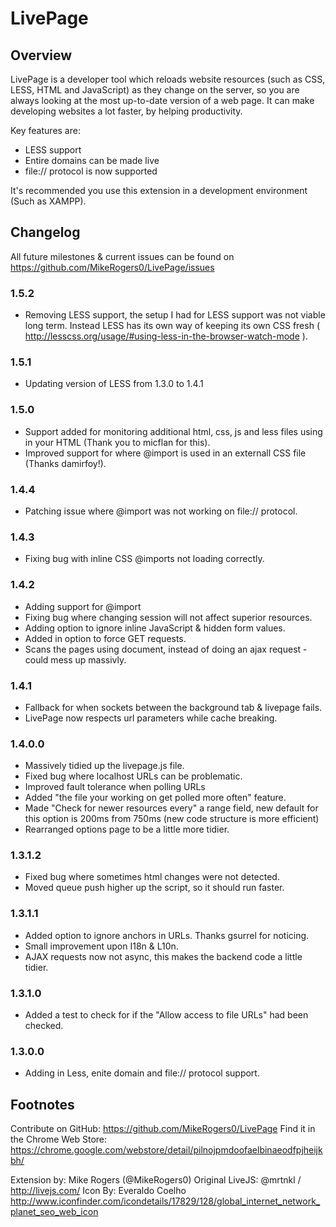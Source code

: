 # LivePage

## Overview

LivePage is a developer tool which reloads website resources (such as CSS, LESS, HTML and JavaScript) as they change on the server, so you are always looking at the most up-to-date version of a web page. It can make developing websites a lot faster, by helping productivity.

Key features are:
 * LESS support
 * Entire domains can be made live
 * file:// protocol is now supported

It's recommended you use this extension in a development environment (Such as XAMPP).

## Changelog

All future milestones & current issues can be found on https://github.com/MikeRogers0/LivePage/issues

### 1.5.2
 * Removing LESS support, the setup I had for LESS support was not viable long term. Instead LESS has its own way of keeping its own CSS fresh ( http://lesscss.org/usage/#using-less-in-the-browser-watch-mode ). 

### 1.5.1
 * Updating version of LESS from 1.3.0 to 1.4.1

### 1.5.0
 * Support added for monitoring additional html, css, js and less files using <link rel="livePage" href="/path/to/file"> in your HTML (Thank you to micflan for this).
 * Improved support for where @import is used in an externall CSS file (Thanks damirfoy!).

### 1.4.4
 * Patching issue where @import was not working on file:// protocol.

### 1.4.3
 * Fixing bug with inline CSS @imports not loading correctly.

### 1.4.2
 * Adding support for @import
 * Fixing bug where changing session will not affect superior resources.
 * Adding option to ignore inline JavaScript & hidden form values. 
 * Added in option to force GET requests.
 * Scans the pages using document, instead of doing an ajax request - could mess up massivly.

### 1.4.1
 * Fallback for when sockets between the background tab & livepage fails.
 * LivePage now respects url parameters while cache breaking.

### 1.4.0.0
 * Massively tidied up the livepage.js file.
 * Fixed bug where localhost URLs can be problematic.
 * Improved fault tolerance  when polling URLs
 * Added "the file your working on get polled more often" feature.  
 * Made "Check for newer resources every" a range field, new default for this option is 200ms from 750ms (new code structure is more efficient)
 * Rearranged options page to be a little more tidier.

### 1.3.1.2
 * Fixed bug where sometimes html changes were not detected.
 * Moved queue push higher up the script, so it should run faster.

### 1.3.1.1

* Added option to ignore anchors in URLs. Thanks gsurrel for noticing.
* Small improvement upon I18n & L10n. 
* AJAX requests now not async, this makes the backend code a little tidier.


### 1.3.1.0

* Added a test to check for if the "Allow access to file URLs" had been checked. 

### 1.3.0.0

* Adding in Less, enite domain and file:// protocol support.


## Footnotes

Contribute on GitHub: https://github.com/MikeRogers0/LivePage
Find it in the Chrome Web Store: https://chrome.google.com/webstore/detail/pilnojpmdoofaelbinaeodfpjheijkbh/

Extension by: Mike Rogers (@MikeRogers0)
Original LiveJS: @mrtnkl / http://livejs.com/
Icon By: Everaldo Coelho http://www.iconfinder.com/icondetails/17829/128/global_internet_network_planet_seo_web_icon
